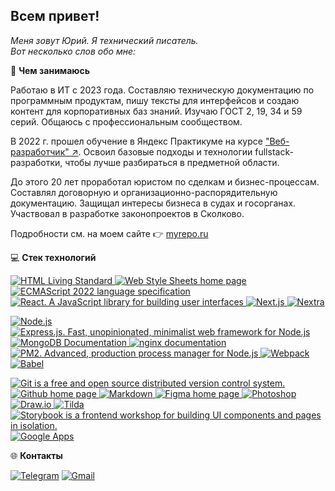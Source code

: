 ## Всем привет!

*Меня зовут Юрий. Я технический писатель.*  
*Вот несколько слов обо мне:*  

:moyai: **Чем занимаюсь**  

Работаю в ИТ с 2023 года. Составляю техническую документацию по программным продуктам, пишу тексты для интерфейсов и создаю контент для корпоративных баз знаний. Изучаю ГОСТ 2, 19, 34 и 59 серий. Общаюсь с профессиональным сообществом.

В 2022 г. прошел обучение в Яндекс Практикуме на курсе ["Веб-разработчик" ↗](https://practicum.yandex.ru/web/). Освоил базовые подходы и технологии fullstack-разработки, чтобы лучше разбираться в предметной области.

До этого 20 лет проработал юристом по сделкам и бизнес-процессам. Составлял договорную и организационно-распорядительную документацию. Защищал интересы бизнеса в судах и госорганах. Участвовал в разработке законопроектов в Сколково.

Подробности см. на моем сайте 👉 [myrepo.ru](https://www.myrepo.ru)

:computer: **Стек технологий**  

<!-- источник лого: https://simpleicons.org -->
<p>
  <a href="https://html.spec.whatwg.org/multipage/" >
    <img src="https://img.shields.io/badge/HTML-informational?style=flat&logo=html5&logoColor=white&labelColor=E34F26&color=4E4E4E" alt="HTML Living Standard" />
  </a>
  <a href="https://www.w3.org/Style/CSS/Overview.ru.html" >
    <img src="https://img.shields.io/badge/CSS-informational?style=flat&logo=css3&logoColor=white&labelColor=1572B6&color=4E4E4E" alt="Web Style Sheets home page" />
  </a>
  <a href="https://www.ecma-international.org/publications-and-standards/standards/ecma-262/" >
    <img src="https://img.shields.io/badge/JavaScript-informational?style=flat&logo=JavaScript&logoColor=white&labelColor=F7DF1E&color=4E4E4E" alt="ECMAScript 2022 language specification" />
  </a>
  <a href="https://ru.react.js.org/docs/getting-started.html" >
    <img src="https://img.shields.io/badge/React-informational?style=flat&logo=React&logoColor=white&labelColor=61dafb&color=4e4e4e" alt="React. A JavaScript library for building user interfaces" />
  </a>
	<a href="https://nextjs.org/" >
    <img src="https://img.shields.io/badge/Next.js-informational?style=flat&logo=nextdotjs&logoColor=white&labelColor=000&color=4e4e4e" alt="Next.js" />
  </a>
		<a href="https://nextra.site" >
    <img src="https://img.shields.io/badge/Nextra-informational?style=flat&logo=nextra&logoColor=white&labelColor=000&color=4e4e4e" alt="Nextra" />
  </a>
</p>
<p>
  <a href="https://nodejs.org/ru/" >
    <img src="https://img.shields.io/badge/Node.js-informational?style=flat&logo=Node.js&logoColor=white&labelColor=6DA55F&color=4E4E4E" alt="Node.js" />
  </a>
  <a href="https://expressjs.com/ru/" >
    <img src="https://img.shields.io/badge/Express.js-informational?style=flat&logo=Express&logoColor=white&labelColor=404D59&color=4E4E4E" alt="Express.js. Fast, unopinionated, minimalist web framework for Node.js" />
  </a>
  <a href="https://www.mongodb.com/docs/" >
    <img src="https://img.shields.io/badge/MongoDB-informational?style=flat&logo=MongoDB&logoColor=white&labelColor=4EA94B&color=4E4E4E" alt="MongoDB Documentation" />
  </a>
  <a href="https://nginx.org/ru/docs/" >
    <img src="https://img.shields.io/badge/nginx-informational?style=flat&logo=nginx&logoColor=white&labelColor=009639&color=4E4E4E" alt="nginx documentation" />
  </a>
  <a href="https://pm2.keymetrics.io" >
    <img src="https://img.shields.io/badge/pm2-informational?style=flat&logo=pm2&logoColor=white&labelColor=2B037A&color=4E4E4E" alt="PM2. Advanced, production process manager for Node.js" />
  </a>
  <a href="https://webpack.js.org" >
    <img src="https://img.shields.io/badge/Webpack-informational?style=flat&logo=webpack&logoColor=white&labelColor=8DD6F9&color=4E4E4E" alt="Webpack" />
  </a>
  <a href="https://babeljs.io" >
    <img src="https://img.shields.io/badge/Babel-informational?style=flat&logo=babel&logoColor=white&labelColor=F9DC3E&color=4E4E4E" alt="Babel" />
  </a>
</p>
<p>
  <a href="https://git-scm.com/doc" >
    <img src="https://img.shields.io/badge/Git-informational?style=flat&logo=git&logoColor=white&labelColor=F05032&color=4E4E4E" alt="Git is a free and open source distributed version control system." />
  </a>
  <a href="https://github.com" >
    <img src="https://img.shields.io/badge/GitHub-informational?style=flat&logo=GitHub&logoColor=white&labelColor=181717&color=4E4E4E" alt="Github home page" />
  </a>
	<a href="https://www.markdownguide.org" >
    <img src="https://img.shields.io/badge/Markdown-informational?style=flat&logo=MarkDown&logoColor=white&labelColor=000000&color=4E4E4E" alt="Markdown" />
  </a>
  <a href="https://www.figma.com" >
    <img src="https://img.shields.io/badge/Figma-informational?style=flat&logo=figma&logoColor=white&labelColor=F24E1E&color=4E4E4E" alt="Figma home page" />
  </a>
  <a href="https://www.adobe.com/products/photoshop.html" >
    <img src="https://img.shields.io/badge/Photoshop-informational?style=flat&logo=adobephotoshop&logoColor=white&labelColor=31A8FF&color=4E4E4E" alt="Photoshop" />
  </a>
	<a href="https://www.drawio.com" >
    <img src="https://img.shields.io/badge/Draw.io-informational?style=flat&logo=diagramsdotnet&logoColor=white&labelColor=F08705&color=4e4e4e" alt="Draw.io" />
  </a>
	<a href="https://tilda.cc/ru/" >
    <img src="https://img.shields.io/badge/Tilda-informational?style=flat&logo=tildapublishing&logoColor=white&labelColor=FFA282&color=4e4e4e" alt="Tilda" />
  </a>
	  <a href="https://storybook.js.org" >
    <img src="https://img.shields.io/badge/Storybook-informational?style=flat&logo=Storybook&logoColor=white&labelColor=FF4785&color=4E4E4E" alt="Storybook is a frontend workshop for building UI components and pages in isolation." />
  </a>
	<a href="https://workspace.google.com/intl/ru/" >
    <img src="https://img.shields.io/badge/GoogleApps-informational?style=flat&logo=google&logoColor=white&labelColor=4285F4&color=4e4e4e" alt="Google Apps" />
  </a>
</p>

:globe_with_meridians: **Контакты**  

[![Telegram](https://img.shields.io/badge/Telegram-26A5E4?style=for-the-badge&logo=telegram&logoColor=white)](https://t.me/pnrf_tg)
[![Gmail](https://img.shields.io/badge/Gmail-CC0000?style=for-the-badge&logo=Gmail&logoColor=white)](mailto:pankratov.web@mail.ru)